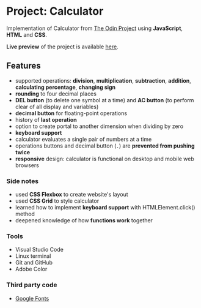 # Project: Calculator

Implementation of Calculator from [The Odin Project](https://www.theodinproject.com/courses/foundations/lessons/calculator) using **JavaScript**, **HTML** and **CSS**.

**Live preview** of the project is available [here](https://alternateved.github.io/calculator/).


## **Features**
* supported operations: **division**, **multiplication**, **subtraction**, **addition**, **calculating percentage**, **changing sign**
* **rounding** to four decimal places
* **DEL button** (to delete one symbol at a time) and **AC button** (to perform clear of all display and variables)
* **decimal button** for floating-point operations
* history of **last operation**
* option to create portal to another dimension when dividing by zero
* **keyboard support**
* calculator evaluates a single pair of numbers at a time
* operations buttons and decimal button (`.`) are **prevented from pushing twice**
* **responsive** design: calculator is functional on desktop and mobile web browsers 


### **Side notes**
* used **CSS Flexbox** to create website's layout
* used **CSS Grid** to style calculator
* learned how to implement **keyboard support** with HTMLElement.click() method
* deepened knowledge of how **functions work** together


### **Tools**
* Visual Studio Code
* Linux terminal
* Git and GitHub
* Adobe Color


### **Third party code**
* [Google Fonts](https://fonts.google.com/)
